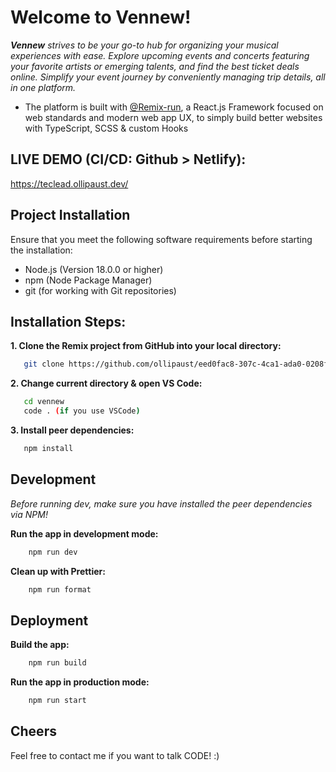# Welcome to Vennew!

**_Vennew_** _strives to be your go-to hub for organizing your musical experiences with ease. Explore upcoming events and concerts featuring your favorite artists or emerging talents, and find the best ticket deals online. Simplify your event journey by conveniently managing trip details, all in one platform._

- The platform is built with [@Remix-run](https://remix.run/docs), a React.js Framework focused on web standards and modern web app UX, to simply build better websites with TypeScript, SCSS & custom Hooks

## LIVE DEMO (CI/CD: Github > Netlify):

https://teclead.ollipaust.dev/

## Project Installation

Ensure that you meet the following software requirements before starting the installation:

- Node.js (Version 18.0.0 or higher)
- npm (Node Package Manager)
- git (for working with Git repositories)

## Installation Steps:

**1. Clone the Remix project from GitHub into your local directory:**


```sh
   git clone https://github.com/ollipaust/eed0fac8-307c-4ca1-ada0-0208f20bd75b.git vennew
```

**2. Change current directory & open VS Code:**
```sh
   cd vennew
   code . (if you use VSCode)
```

**3. Install peer dependencies:**
```sh
   npm install
```

## Development

*Before running dev, make sure you have installed the peer dependencies via NPM!*

**Run the app in development mode:**

```sh
    npm run dev
```

**Clean up with Prettier:**

```sh
    npm run format
```

## Deployment

**Build the app:**

```sh
    npm run build
```

**Run the app in production mode:**

```sh
    npm run start
```

## Cheers

Feel free to contact me if you want to talk CODE! :)
